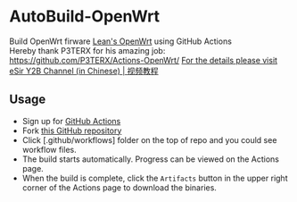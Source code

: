 # AutoBuild-OpenWrt

Build OpenWrt firware [Lean's OpenWrt](https://github.com/coolsnowwolf/lede) using GitHub Actions  
Hereby thank P3TERX for his amazing job: https://github.com/P3TERX/Actions-OpenWrt/
[For the details please visit eSir Y2B Channel (in Chinese) | 视频教程](https://youtu.be/9YO7nxNry-4)

## Usage

- Sign up for [GitHub Actions](https://github.com/features/actions/signup)
- Fork [this GitHub repository](https://github.com/chenshuo890/AutoBuild-OpenWrt)
- Click [.github/workflows] folder on the top of repo and you could see workflow files.
- The build starts automatically. Progress can be viewed on the Actions page.
- When the build is complete, click the `Artifacts` button in the upper right corner of the Actions page to download the binaries.
